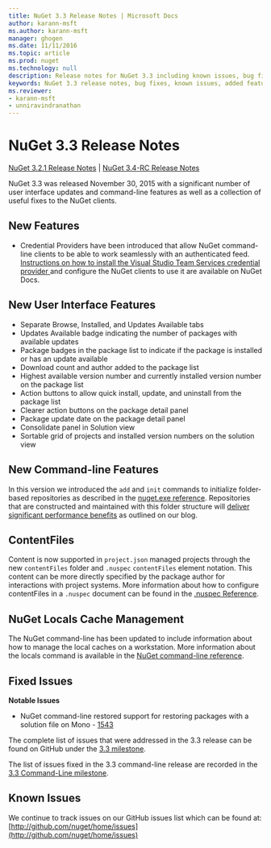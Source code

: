 ```yaml
---
title: NuGet 3.3 Release Notes | Microsoft Docs
author: karann-msft
ms.author: karann-msft
manager: ghogen
ms.date: 11/11/2016
ms.topic: article
ms.prod: nuget
ms.technology: null
description: Release notes for NuGet 3.3 including known issues, bug fixes, added features, and DCRs.
keywords: NuGet 3.3 release notes, bug fixes, known issues, added features, DCRs
ms.reviewer:
- karann-msft
- unniravindranathan
---
```


# NuGet 3.3 Release Notes

[NuGet 3.2.1 Release Notes](../release-notes/nuget-3.2.1.md) | [NuGet 3.4-RC Release Notes](../release-notes/nuget-3.4-RC.md)

NuGet 3.3 was released November 30, 2015 with a significant number of user interface updates and command-line features as well as a collection of useful fixes to the NuGet clients.

## New Features

* Credential Providers have been introduced that allow NuGet command-line clients to be able to work seamlessly with an authenticated feed. [Instructions on how to install the Visual Studio Team Services credential provider ](../API/nuget-exe-Credential-Providers.md) and configure the NuGet clients to use it are available on NuGet Docs.

## New User Interface Features

* Separate Browse, Installed, and Updates Available tabs
* Updates Available badge indicating the number of packages with available updates
* Package badges in the package list to indicate if the package is installed or has an update available
* Download count and author added to the package list
* Highest available version number and currently installed version number on the package list
* Action buttons to allow quick install, update, and uninstall from the package list
* Clearer action buttons on the package detail panel
* Package update date on the package detail panel
* Consolidate panel in Solution view
* Sortable grid of projects and installed version numbers on the solution view

## New Command-line Features

In this version we introduced the `add` and `init` commands to initialize folder-based repositories as described in the [nuget.exe reference](../tools/nuget-exe-cli-reference.md). Repositories that are constructed and maintained with this folder structure will [deliver significant performance benefits](http://blog.nuget.org/20150922/Accelerate-Package-Source.html) as outlined on our blog.

## ContentFiles

Content is now supported in `project.json` managed projects through the new `contentFiles` folder and `.nuspec` `contentFiles` element notation.  This content can be more directly specified by the package author for interactions with project systems.  More information about how to configure contentFiles in a `.nuspec` document can be found in the [.nuspec Reference](../schema/nuspec.md).

## NuGet Locals Cache Management

The NuGet command-line has been updated to include information about how to manage the local caches on a workstation.  More information about the locals command is available in the [NuGet command-line reference](../tools/cli-ref-locals.md).

## Fixed Issues

**Notable Issues**

* NuGet command-line restored support for restoring packages with a solution file on Mono - [1543](https://github.com/NuGet/Home/issues/1543)

The complete list of issues that were addressed in the 3.3 release can be found on GitHub under the [3.3 milestone](https://github.com/NuGet/Home/issues?q=is%3Aissue+milestone%3A3.3.0+is%3Aclosed).

The list of issues fixed in the 3.3 command-line release are recorded in the [3.3 Command-Line milestone](https://github.com/NuGet/Home/issues?q=is%3Aissue+is%3Aclosed+milestone%3A3.3.0-commandline).

## Known Issues

We continue to track issues on our GitHub issues list which can be found at: [http://github.com/nuget/home/issues](http://github.com/nuget/home/issues)